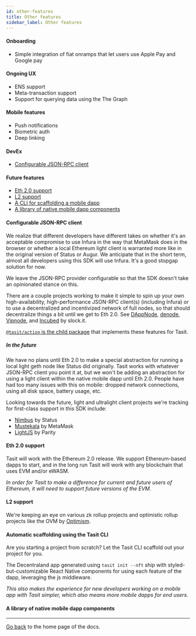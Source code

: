 ```yaml
---
id: other-features
title: Other features
sidebar_label: Other features
---
```


#### Onboarding
- Simple integration of fiat onramps that let users use Apple Pay and Google pay

#### Ongoing UX
- ENS support
- Meta-transaction support
- Support for querying data using the The Graph

#### Mobile features
- Push notifications
- Biometric auth
- Deep linking

#### DevEx
- [Configurable JSON-RPC client](#configurable-json-rpc-client)

#### Future features
- [Eth 2.0 support](#eth-2-support)
- [L2 support](#l2-support)
- [A CLI for scaffolding a mobile dapp](#a-cli-for-scaffolding-a-mobile-dapp)
- [A library of native mobile dapp components](#a-library-of-native-mobile-dapp-components)


#### Configurable JSON-RPC client

We realize that different developers have different takes on whether it's an acceptable compromise to use Infura in the way that MetaMask does in the browser or whether a local Ethereum light client is warranted more like in the original version of Status or Augur. We anticipate that in the short term, almost all developers using this SDK will use Infura. It's a good stopgap solution for now.

We leave the JSON-RPC provider configurable so that the SDK doesn't take an opinionated stance on this.

There are a couple projects working to make it simple to spin up your own high-availability, high-performance JSON-RPC client(s) (including Infura) or to use a decentralized and incentivized network of full nodes, so that should decentralize things a bit until we get to Eth 2.0. See [DAppNode](https://dappnode.io/), [denode](https://github.com/ChainSafeSystems/denode), [Vipnode](https://vipnode.org/), and [Incubed](https://slock.it/incubed.html) by slock.it.

[`@tasit/action` is the child package](/packages/action/) that implements these features for Tasit.

##### In the future

We have no plans until Eth 2.0 to make a special abstraction for running a local light geth node like Status did originally. Tasit works with whatever JSON-RPC client you point it at, but we won't be adding an abstraction for using a light client within the native mobile dapp until Eth 2.0. People have had too many issues with this on mobile: dropped network connections, using all disk space, battery usage, etc.

Looking towards the future, light and ultralight client projects we're tracking for first-class support in this SDK include:

- [Nimbus](https://nimbus.status.im/) by Status
- [Mustekala](https://www.musteka.la/) by MetaMask
- [LightJS](https://github.com/paritytech/js-libs/tree/master/packages/light.js) by Parity

#### Eth 2.0 support

Tasit will work with the Ethereum 2.0 release. We support Ethereum-based dapps to start, and in the long run Tasit will work with any blockchain that uses EVM and/or eWASM.

_In order for Tasit to make a difference for current and future users of Ethereum, it will need to support future versions of the EVM._

#### L2 support

We're keeping an eye on various zk rollup projects and optimistic rollup projects like the OVM by [Optimism](https://optimism.io/).

#### Automatic scaffolding using the Tasit CLI

Are you starting a project from scratch? Let the Tasit CLI scaffold out your project for you.

The Decentraland app generated using `tasit init --nft` ship with styled-but-customizable React Native components for using each feature of the dapp, leveraging the js middleware.

_This also makes the experience for new developers working on a mobile app with Tasit simpler, which also means more mobile dapps for end users._

#### A library of native mobile dapp components

---

[Go back](Home.md) to the home page of the docs.
